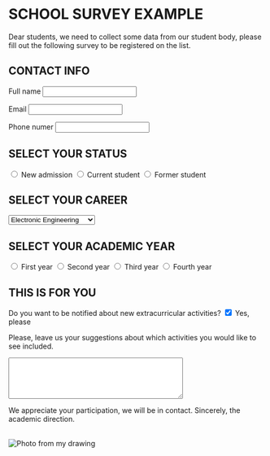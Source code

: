 # SCHOOL SURVEY EXAMPLE
Dear students, we need to collect some data from our student body, please fill out the following survey to be registered on the list.

## CONTACT INFO
<label for="write_studentname">Full name</label>
<input type="fullname" name="studentname" id="write_studentname">

<label for="login_username">Email</label>
<input type="email" name="Username" id="login_username">

<label for="write_phonenumber">Phone numer</label>
<input type="Phonenumber" name="Username" id="write_studentname">

## SELECT YOUR STATUS
<input type="radio" id="status1" name="contact" value="new">
<label for="status1">New admission</label>

<input type="radio" id="status2" name="contact" value="current">
<label for="status2">Current student</label>

<input type="radio" id="status3" name="contact" value="former">
<label for="status3">Former student</label>



## SELECT YOUR CAREER
<select name="career" id="survey_career">
    <option value="Electronic Engineering">Electronic Engineering</option>
    <option value="Biomedical Engineering">Biomedical Engineering</option>
    <option value="Mechatronic Engineering">Mechatronic Engineering</option>
    <option value="Civil Engineering">Civil Engineering</option>
    <option value="Industrial Engineering">Industrial Engineering</option>
    <option value="Software Engineering">Software Engineering</option>
</select>

## SELECT YOUR ACADEMIC YEAR

<input type="radio" id="academicyear1" name="contact" value="Firstyear">
<label for="academicyear1">First year</label>

<input type="radio" id="academicyear2" name="contact" value="Secondyear">
<label for="academicyear1">Second year</label>

<input type="radio" id="academicyear3" name="contact" value="Thirdyear">
<label for="academicyear1">Third year</label>

<input type="radio" id="academicyear4" name="contact" value="Fourthyear">
<label for="academicyear4">Fourth year</label>

## THIS IS FOR YOU

Do you want to be notified about new extracurricular activities?
<input type="checkbox" id="scales" name="scales" checked>
<label for="scales">Yes, please</label>

Please, leave us your suggestions about which activities you would like to see included.
<textarea name="feedback" id="contact_feedback" cols="40" rows="5"></textarea>

We appreciate your participation, we will be in contact.
Sincerely, the academic direction. 

<br>

<img src="https://scontent.fmid3-1.fna.fbcdn.net/v/t1.6435-9/241447746_4818566961556948_5976128520197083998_n.jpg?_nc_cat=106&ccb=1-5&_nc_sid=8bfeb9&_nc_eui2=AeGRAKsIvjDzyCigJ5ZlY09mk5x_dcUH8NyTnH91xQfw3ICi_qVLYeamGhQdABt1iBguKc-re_2dVKSp4b66LXS2&_nc_ohc=JtYarVy9gu8AX--ZGCV&_nc_ht=scontent.fmid3-1.fna&oh=093eafe055dc8fd130bb34efdc4dd18b&oe=615D81E7" alt="Photo from my drawing">


